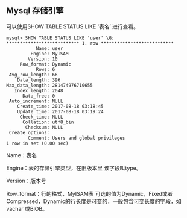 ## Mysql 存储引擎

可以使用SHOW TABLE STATUS LIKE ‘表名’ 进行查看。

```
mysql> SHOW TABLE STATUS LIKE 'user' \G;
*************************** 1. row ***************************
           Name: user
         Engine: MyISAM
        Version: 10
     Row_format: Dynamic
           Rows: 6
 Avg_row_length: 66
    Data_length: 396
Max_data_length: 281474976710655
   Index_length: 2048
      Data_free: 0
 Auto_increment: NULL
    Create_time: 2017-08-18 03:18:45
    Update_time: 2017-08-18 03:19:24
     Check_time: NULL
      Collation: utf8_bin
       Checksum: NULL
 Create_options:
        Comment: Users and global privileges
1 row in set (0.00 sec)
```

Name：表名

Engine：表的存储引擎类型，在旧版本里 该字段叫type。

Version：版本号

Row\_format：行的格式，MyISAM表 可选的值为Dynamic，Fixed或者Compressed，Dynamic的行长度是可变的，一般包含可变长度的字段，如vachar 或BlOB。


